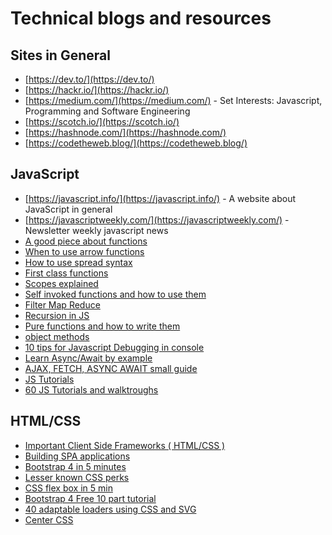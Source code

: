 # Technical blogs and resources

## Sites in General
* [https://dev.to/](https://dev.to/)
* [https://hackr.io/](https://hackr.io/)
* [https://medium.com/](https://medium.com/) - Set Interests: Javascript, Programming and Software Engineering
* [https://scotch.io/](https://scotch.io/)
* [https://hashnode.com/](https://hashnode.com/)
* [https://codetheweb.blog/](https://codetheweb.blog/)
## JavaScript
* [https://javascript.info/](https://javascript.info/) - A website about JavaScript in general
* [https://javascriptweekly.com/](https://javascriptweekly.com/) - Newsletter weekly javascript news 
* [A good piece about functions](https://dev.to/howtocodejs/an-overview-of-javascript-functions-47id?utm_source=digest_mailer&utm_medium=email&utm_campaign=digest_email)
* [When to use arrow functions](https://medium.freecodecamp.org/when-and-why-you-should-use-es6-arrow-functions-and-when-you-shouldnt-3d851d7f0b26)
* [How to use spread syntax](https://codeburst.io/javascript-es6-the-spread-syntax-f5c35525f754)
* [First class functions](https://medium.freecodecamp.org/discover-the-power-of-first-class-functions-fd0d7b599b69)
* [Scopes explained](https://andy-carter.com/blog/variable-scope-in-modern-javascript)
* [Self invoked functions and how to use them](https://idiallo.com/javascript/self-invoking-anonymous-function)
* [Filter Map Reduce](https://scotch.io/tutorials/list-processing-with-map-filter-and-reduce)
* [Recursion in JS](https://medium.freecodecamp.org/recursion-in-javascript-1608032c7a1f)
* [Pure functions and how to write them](https://blog.bitsrc.io/understanding-javascript-mutation-and-pure-functions-7231cc2180d3)
* [object methods](https://www.digitalocean.com/community/tutorials/how-to-use-object-methods-in-javascript)
* [10 tips for Javascript Debugging in console](https://medium.com/appsflyer/10-tips-for-javascript-debugging-like-a-pro-with-console-7140027eb5f6)
* [Learn Async/Await by example](https://codeburst.io/javascript-es-2017-learn-async-await-by-example-48acc58bad65)
* [AJAX, FETCH, ASYNC AWAIT small guide](https://dev.to/bjhaid_93/beginners-guide-to-fetching-data-with-ajax-fetch-api--asyncawait-3m1l?utm_source=digest_mailer&utm_medium=email&utm_campaign=digest_email)
* [JS Tutorials](https://codeburst.io/60-javascript-tutorials-walkthroughs-cb315cc1947e)
* [60 JS Tutorials and walktroughs](https://codeburst.io/60-javascript-tutorials-walkthroughs-cb315cc1947e)
## HTML/CSS
* [Important Client Side Frameworks ( HTML/CSS )](https://www.quora.com/What-are-the-most-important-client-side-HTML5-CSS-JavaScript-libraries-and-why/answer/Mikko-Tikkanen)
* [Building SPA applications](https://hackernoon.com/architecting-single-page-applications-b842ea633c2e)
* [Bootstrap 4 in 5 minutes](https://medium.freecodecamp.org/learn-bootstrap-4-in-5-minutes-da94728efe41)
* [Lesser known CSS perks](https://medium.com/@peedutuisk/lesser-known-css-quirks-oddities-and-advanced-tips-css-is-awesome-8ee3d16295bb)
* [CSS flex box in 5 min](https://medium.com/@jillplatts/6-minute-beginners-guide-to-css-flexbox-527b3ff3480b)
* [Bootstrap 4 Free 10 part tutorial](https://medium.freecodecamp.org/want-to-learn-bootstrap-4-heres-our-free-10-part-course-happy-easter-35c004dc45a4)
* [40 adaptable loaders using CSS and SVG](https://www.robsimpson.me/tutorials/inline-svg-progress-loaders/?utm_source=Code+The+Web&utm_campaign=376cd21154-code-the-web-weekly-5&utm_medium=email&utm_term=0_09a7df3673-376cd21154-199419665)
* [Center CSS](https://flaviocopes.com/css-centering/?utm_source=Code+The+Web&utm_campaign=63e98a00d9-code-the-web-weekly-7&utm_medium=email&utm_term=0_09a7df3673-63e98a00d9-199419665)
